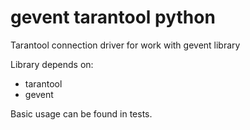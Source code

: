 gevent tarantool python
=======================

Tarantool connection driver for work with gevent library

Library depends on:

* tarantool
* gevent

Basic usage can be found in tests.
